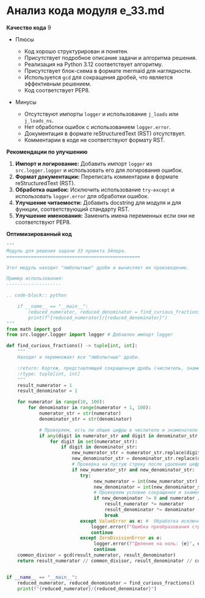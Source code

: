 # Анализ кода модуля e_33.md

**Качество кода**
9
 - Плюсы
    - Код хорошо структурирован и понятен.
    - Присутствует подробное описание задачи и алгоритма решения.
    - Реализация на Python 3.12 соответствует алгоритму.
    - Присутствует блок-схема в формате mermaid для наглядности.
    - Используется `gcd` для сокращения дробей, что является эффективным решением.
    - Код соответствует PEP8.

 - Минусы
    - Отсутствуют импорты `logger` и использование `j_loads` или `j_loads_ns`.
    - Нет обработки ошибок с использованием `logger.error`.
    - Документация в формате reStructuredText (RST) отсутствует.
    - Комментарии в коде не соответствуют формату RST.

**Рекомендации по улучшению**
1. **Импорт и логирование:** Добавить импорт `logger` из `src.logger.logger` и использовать его для логирования ошибок.
2. **Формат документации:** Переписать комментарии в формате reStructuredText (RST).
3. **Обработка ошибок:** Исключить использование `try-except` и использовать `logger.error` для обработки ошибок.
4. **Улучшение читаемости:** Добавить docstring для модуля и для функции, соответствующий стандарту RST.
5. **Улучшение именования:** Заменить имена переменных если они не соответствуют PEP8.

**Оптимизированный код**
```python
"""
Модуль для решения задачи 33 проекта Эйлера.
=================================================

Этот модуль находит "любопытные" дроби и вычисляет их произведение.

Пример использования:
--------------------

.. code-block:: python

    if __name__ == "__main__":
        reduced_numerator, reduced_denominator = find_curious_fractions()
        print(f"{reduced_numerator}/{reduced_denominator}")
"""
from math import gcd
from src.logger.logger import logger # Добавлен импорт logger

def find_curious_fractions() -> tuple[int, int]:
    """
    Находит и перемножает все "любопытные" дроби.

    :return: Кортеж, представляющий сокращенную дробь (числитель, знаменатель).
    :rtype: tuple[int, int]
    """
    result_numerator = 1
    result_denominator = 1

    for numerator in range(10, 100):
        for denominator in range(numerator + 1, 100):
            numerator_str = str(numerator)
            denominator_str = str(denominator)

            # Проверяем, есть ли общие цифры в числителе и знаменателе
            if any(digit in numerator_str and digit in denominator_str for digit in set(numerator_str)):
                for digit in set(numerator_str):
                    if digit in denominator_str:
                        new_numerator_str = numerator_str.replace(digit, "", 1)
                        new_denominator_str = denominator_str.replace(digit, "", 1)
                        # Проверка на пустую строку после удаления цифры
                        if new_numerator_str and new_denominator_str:
                           try:
                                new_numerator = int(new_numerator_str)
                                new_denominator = int(new_denominator_str)
                                # Проверяем условие сокращения и знаменатель не должен быть равен нулю
                                if new_denominator != 0 and numerator / denominator == new_numerator / new_denominator:
                                    result_numerator *= numerator
                                    result_denominator *= denominator
                                    break
                           except ValueError as e: #  Обработка исключения ValueError
                               logger.error(f"Ошибка преобразования строки в число: {e}", exc_info=True)
                               continue
                           except ZeroDivisionError as e:
                                logger.error(f"Деление на ноль: {e}", exc_info=True)
                                continue
    common_divisor = gcd(result_numerator, result_denominator)
    return result_numerator // common_divisor, result_denominator // common_divisor


if __name__ == "__main__":
    reduced_numerator, reduced_denominator = find_curious_fractions()
    print(f"{reduced_numerator}/{reduced_denominator}")
```
